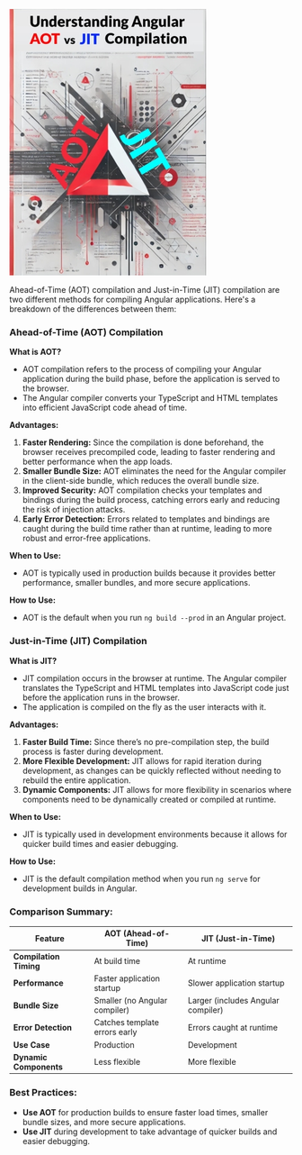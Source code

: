 

![book](images/book.jpg)

Ahead-of-Time (AOT) compilation and Just-in-Time (JIT) compilation are two different methods for compiling Angular applications. Here's a breakdown of the differences between them:

### **Ahead-of-Time (AOT) Compilation**

**What is AOT?**

- AOT compilation refers to the process of compiling your Angular application during the build phase, before the application is served to the browser.
- The Angular compiler converts your TypeScript and HTML templates into efficient JavaScript code ahead of time.

**Advantages:**

1. **Faster Rendering:** Since the compilation is done beforehand, the browser receives precompiled code, leading to faster rendering and better performance when the app loads.
2. **Smaller Bundle Size:** AOT eliminates the need for the Angular compiler in the client-side bundle, which reduces the overall bundle size.
3. **Improved Security:** AOT compilation checks your templates and bindings during the build process, catching errors early and reducing the risk of injection attacks.
4. **Early Error Detection:** Errors related to templates and bindings are caught during the build time rather than at runtime, leading to more robust and error-free applications.

**When to Use:**

- AOT is typically used in production builds because it provides better performance, smaller bundles, and more secure applications.

**How to Use:**

- AOT is the default when you run `ng build --prod` in an Angular project.

### **Just-in-Time (JIT) Compilation**

**What is JIT?**

- JIT compilation occurs in the browser at runtime. The Angular compiler translates the TypeScript and HTML templates into JavaScript code just before the application runs in the browser.
- The application is compiled on the fly as the user interacts with it.

**Advantages:**

1. **Faster Build Time:** Since there’s no pre-compilation step, the build process is faster during development.
2. **More Flexible Development:** JIT allows for rapid iteration during development, as changes can be quickly reflected without needing to rebuild the entire application.
3. **Dynamic Components:** JIT allows for more flexibility in scenarios where components need to be dynamically created or compiled at runtime.

**When to Use:**

- JIT is typically used in development environments because it allows for quicker build times and easier debugging.

**How to Use:**

- JIT is the default compilation method when you run `ng serve` for development builds in Angular.

### **Comparison Summary:**

| Feature                | AOT (Ahead-of-Time)           | JIT (Just-in-Time)                 |
| ---------------------- | ----------------------------- | ---------------------------------- |
| **Compilation Timing** | At build time                 | At runtime                         |
| **Performance**        | Faster application startup    | Slower application startup         |
| **Bundle Size**        | Smaller (no Angular compiler) | Larger (includes Angular compiler) |
| **Error Detection**    | Catches template errors early | Errors caught at runtime           |
| **Use Case**           | Production                    | Development                        |
| **Dynamic Components** | Less flexible                 | More flexible                      |

### **Best Practices:**

- **Use AOT** for production builds to ensure faster load times, smaller bundle sizes, and more secure applications.
- **Use JIT** during development to take advantage of quicker builds and easier debugging.